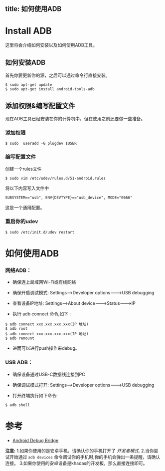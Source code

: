 title: 如何使用ADB
---

# Install ADB

这里将会介绍如何安装以及如何使用ADB工具。

## 如何安装ADB

首先你要更新你的源，之后可以通过命令行直接安装。

```shell
$ sudo apt-get update
$ sudo apt-get install android-tools-adb
```

## 添加权限&编写配置文件

现在ADB工具已经安装在你的计算机中，但在使用之前还要做一些准备。

### 添加权限

```shell
$ sudo  useradd -G plugdev $USER
```

### 编写配置文件

创建一个rules文件

```shell
$ sudo vim /etc/udev/rules.d/51-android.rules
```

将以下内容写入文件中

```shell
SUBSYSTEM=="usb", ENV{DEVTYPE}=="usb_device", MODE="0666"
```

这是一个通用配置。

### 重启你的udev

```shell
$ sudo /etc/init.d/udev restart
```

# 如何使用ADB

### 网络ADB：

* 确保连上局域网Wi-Fi或有线网络

* 确保开启调试模式: Settings-->Developer options--->USB debugging

* 查看设备IP地址: Settings-->About device--->Status--->IP

* 执行 adb connect 命令,如下 :

```shell
$ adb connect xxx.xxx.xxx.xxx(IP 地址)
$ adb root
$ adb connect xxx.xxx.xxx.xxx(IP 地址)
$ adb remount
```

* 进而可以进行push操作来debug。

### USB ADB：

* 确保设备通过USB-C数据线连接到PC

* 确保调试模式打开: Settings-->Developer options--->USB debugging

* 打开终端执行如下命令:

```shell
$ adb shell
```

# 参考

* [Android Debug Bridge](https://developer.android.com/studio/command-line/adb.html)


**注意:**
1.如果你使用的是安卓手机，请确认你的手机打开了 *开发者模式*.
2.当你尝试开始通过  `adb devices` 命令调试你的手机时,你的手机会弹出一条提醒，请确认连接。
3.如果你使用的安卓设备是khadas的开发板，那么直接连接即可。


